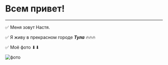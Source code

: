 # Всем привет! 

---

✅ Меня зовут Настя. 

✅ Я живу в прекрасном городе ***Тула*** 🔥🔥🔥

✅ Моё фото ⬇⬇

![фото](https://upload.wikimedia.org/wikipedia/commons/b/bf/%D0%9A%D0%BE%D1%82%D0%B8%D0%BA_%D0%BB%D1%8E%D0%B1%D0%B8%D1%82_html.jpg)